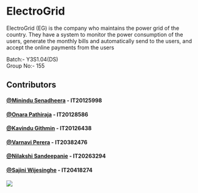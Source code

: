 # ElectroGrid

ElectroGrid (EG) is the company who maintains the power grid of the country. They have a system to monitor the power consumption of the users, generate the monthly bills and automatically send to the users, and accept the online payments from the users

Batch:- Y3S1.04(DS) <br>
Group No:- 155

## Contributors

#### [@Minindu Senadheera](https://github.com/MininduSenadheera) - IT20125998

#### [@Onara Pathiraja](https://github.com/OnaraPathiraja014) - IT20128586

#### [@Kavindu Githmin](https://github.com/kavindu100) - IT20126438

#### [@Varnavi Perera](https://github.com/IT20382476) - IT20382476

#### [@Nilakshi Sandeepanie](https://github.com/NilakshiSandeepanie) - IT20263294

#### [@Sajini Wijesinghe](https://github.com/sajiniPW) - IT20418274

  <a href="https://github.com/MininduSenadheera/ElectroGrid/graphs/contributors">
    <img src="https://contrib.rocks/image?repo=MininduSenadheera/ElectroGrid" />
  </a>
